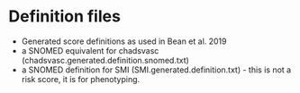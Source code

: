 # Definition files
- Generated score definitions as used in Bean et al. 2019
- a SNOMED equivalent for chadsvasc (chadsvasc.generated.definition.snomed.txt)
- a SNOMED definition for SMI (SMI.generated.definition.txt) - this is not a risk score, it is for phenotyping. 